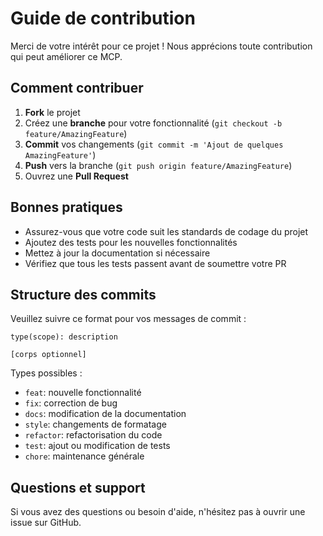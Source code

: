 # Guide de contribution

Merci de votre intérêt pour ce projet ! Nous apprécions toute contribution qui peut améliorer ce MCP.

## Comment contribuer

1. **Fork** le projet
2. Créez une **branche** pour votre fonctionnalité (`git checkout -b feature/AmazingFeature`)
3. **Commit** vos changements (`git commit -m 'Ajout de quelques AmazingFeature'`)
4. **Push** vers la branche (`git push origin feature/AmazingFeature`)
5. Ouvrez une **Pull Request**

## Bonnes pratiques

- Assurez-vous que votre code suit les standards de codage du projet
- Ajoutez des tests pour les nouvelles fonctionnalités
- Mettez à jour la documentation si nécessaire
- Vérifiez que tous les tests passent avant de soumettre votre PR

## Structure des commits

Veuillez suivre ce format pour vos messages de commit :
```
type(scope): description

[corps optionnel]
```

Types possibles :
- `feat`: nouvelle fonctionnalité
- `fix`: correction de bug
- `docs`: modification de la documentation
- `style`: changements de formatage
- `refactor`: refactorisation du code
- `test`: ajout ou modification de tests
- `chore`: maintenance générale

## Questions et support

Si vous avez des questions ou besoin d'aide, n'hésitez pas à ouvrir une issue sur GitHub. 